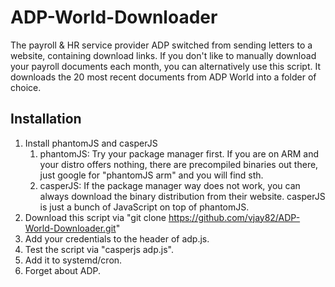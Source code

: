 # ADP-World-Downloader

The payroll & HR service provider ADP switched from sending letters to a website, containing download links.
If you don't like to manually download your payroll documents each month, you can alternatively use this script. It downloads the 20 most recent documents from ADP World into a folder of choice.

## Installation ##

1. Install phantomJS and casperJS
   1. phantomJS:
      Try your package manager first. If you are on ARM and your distro offers nothing, there are precompiled binaries out there, just google for "phantomJS arm" and you will find sth.
   2. casperJS:
      If the package manager way does not work, you can always download the binary distribution from their website. casperJS is just a bunch of JavaScript on top of phantomJS.
2. Download this script via "git clone https://github.com/vjay82/ADP-World-Downloader.git"
3. Add your credentials to the header of adp.js.
4. Test the script via "casperjs adp.js".
5. Add it to systemd/cron.
6. Forget about ADP.

